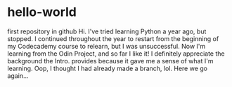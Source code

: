 # hello-world
first repository in github
Hi. I've tried learning Python a year ago, but stopped. I continued throughout the year to restart from the beginning of my Codecademy course to relearn, but I was unsuccessful.
Now I'm learning from the Odin Project, and so far I like it! I definitely appreciate the background the Intro. provides because it gave me a sense of what I'm learning. 
Oop, I thought I had already made a branch, lol. Here we go again...
